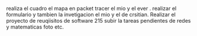 
realiza el cuadro el mapa en packet tracer el mio y el ever .
realizar el formulario  y tambien la invetigacion el mio y el de crsitian. 
Realizar el proyecto de reuqiisitos de software 215
subir la tareas pendientes de redes y matematicas foto etc. 

